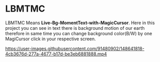 # LBMTMC
LBMTMC Means <b>Live-Bg-MomentText-with-MagicCursor</b>. Here in this project you can see in text there is background motion of our earth therefore in same time you can change background color(B/W) by one MagiCursor click in your respective screen.



https://user-images.githubusercontent.com/91480902/148641818-4cb3676d-277a-4677-b17d-be3eb6881888.mp4




